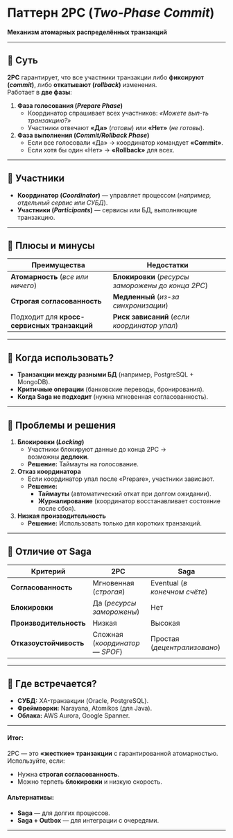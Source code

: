# **Паттерн 2PC** (*Two-Phase Commit*)
**Механизм атомарных распределённых транзакций**

---
## **🔹 Суть**
**2PC** гарантирует, что все участники транзакции либо **фиксируют (*commit*)**, либо **откатывают (*rollback*)** изменения.  
Работает в **две фазы**:
1. **Фаза голосования (*Prepare Phase*)**    
    - Координатор спрашивает всех участников: _«Можете вып-ть транзакцию?»_      
    - Участники отвечают **«Да»** (*готовы*) или **«Нет»** (*не готовы*).    
2. **Фаза выполнения (*Commit/Rollback Phase*)**    
    - Если все голосовали «Да» → координатор командует **«Commit»**.        
    - Если хотя бы один «Нет» → **«Rollback»** для всех.        

---
## **🔹 Участники**
- **Координатор (*Coordinator*)** — управляет процессом 
	  (*например, отдельный сервис или СУБД*).    
- **Участники (*Participants*)** — сервисы или БД, выполняющие транзакцию.    

---
## **🔹 Плюсы и минусы**

| **Преимущества**                            | **Недостатки**                                     |
| ------------------------------------------- | -------------------------------------------------- |
| **Атомарность** (*все или ничего*)          | **Блокировки** (*ресурсы заморожены до конца 2PC*) |
| **Строгая согласованность**                 | **Медленный** (*из-за синхронизации*)              |
| Подходит для **кросс-сервисных транзакций** | **Риск зависаний** (*если координатор упал*)       |

---
## **🔹 Когда использовать?**
- **Транзакции между разными БД** (например, PostgreSQL + MongoDB).    
- **Критичные операции** (банковские переводы, бронирования).    
- **Когда Saga не подходит** (нужна мгновенная согласованность).    

---
## **🔹 Проблемы и решения**
1. **Блокировки (*Locking*)**    
    - Участники блокируют данные до конца 2PC → возможны **дедлоки**.        
    - **Решение:** Таймауты на голосование.        
2. **Отказ координатора**    
    - Если координатор упал после «Prepare», участники зависают.        
    - **Решение:**        
        - **Таймауты** (автоматический откат при долгом ожидании).            
        - **Журналирование** (координатор восстанавливает состояние после сбоя).   
3. **Низкая производительность**    
    - **Решение:** Использовать только для коротких транзакций.        

---
## **🔹 Отличие от Saga**

| **Критерий**           | **2PC**                        | **Saga**                      |
| ---------------------- | ------------------------------ | ----------------------------- |
| **Согласованность**    | Мгновенная (*строгая*)         | Eventual (*в конечном счёте*) |
| **Блокировки**         | Да (*ресурсы заморожены*)      | Нет                           |
| **Производительность** | Низкая                         | Высокая                       |
| **Отказоустойчивость** | Сложная (*координатор — SPOF*) | Простая (*децентрализовано*)  |

---
## **🔹 Где встречается?**
- **СУБД:** XA-транзакции (Oracle, PostgreSQL).    
- **Фреймворки:** Narayana, Atomikos (для Java).    
- **Облака:** AWS Aurora, Google Spanner.    

---
#### **Итог:**  
2PC — это **«жесткие» транзакции** с гарантированной атомарностью.  
Используйте, если:
- Нужна **строгая согласованность**.    
- Можно терпеть **блокировки** и низкую скорость.    
#### **Альтернативы:**
- **Saga** — для долгих процессов.    
- **Saga + Outbox** — для интеграции с очередями.

---
